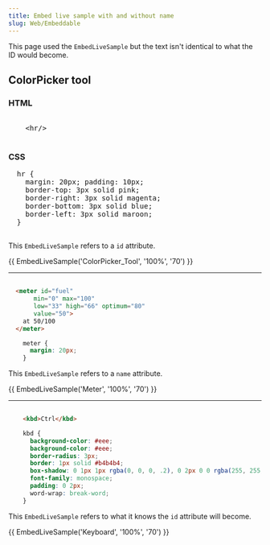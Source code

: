 ```yaml
---
title: Embed live sample with and without name
slug: Web/Embeddable
---
```

This page used the `EmbedLiveSample` but the text isn't identical to what the ID would become.

<div class="hidden"><!--
    In Kumascript if you were to slugify "ColorPicker tool" it would
    become `ColorPicker_tool` which is different from `ColorPicker_Tool`
    which is the ID used and the ID referred to in the EmbedLiveSample macro.
  --><h2 id="ColorPicker_Tool">ColorPicker tool</h2><h3 id="HTML">HTML</h3><pre class="brush: html">   
    &#x3C;hr/>
  </pre><h3 id="CSS">CSS</h3><pre class="brush: css">  hr {
    margin: 20px; padding: 10px;
    border-top: 3px solid pink;
    border-right: 3px solid magenta;
    border-bottom: 3px solid blue;
    border-left: 3px solid maroon;
  }
  </pre></div>

This `EmbedLiveSample` refers to a `id` attribute.

{{ EmbedLiveSample('ColorPicker_Tool', '100%', '70') }}

---

```html hidden
   
  <meter id="fuel"
       min="0" max="100"
       low="33" high="66" optimum="80"
       value="50">
    at 50/100
  </meter>

```

```css hidden
    meter {
      margin: 20px;
    }

```

This `EmbedLiveSample` refers to a `name` attribute.

{{ EmbedLiveSample('Meter', '100%', '70') }}

---

```html hidden
   
    <kbd>Ctrl</kbd>

```

```css hidden
    kbd {
      background-color: #eee;
      background-color: #eee;
      border-radius: 3px;
      border: 1px solid #b4b4b4;
      box-shadow: 0 1px 1px rgba(0, 0, 0, .2), 0 2px 0 0 rgba(255, 255, 255, .7) inset;
      font-family: monospace;
      padding: 0 2px;
      word-wrap: break-word;
    }

```

This `EmbedLiveSample` refers to what it knows the
`id` attribute will become.

{{ EmbedLiveSample('Keyboard', '100%', '70') }}
